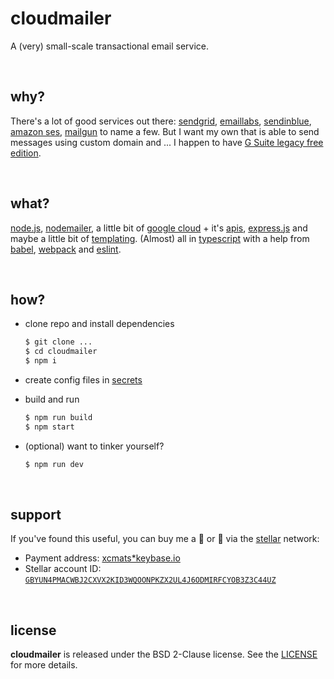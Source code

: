# cloudmailer

A (very) small-scale transactional email service.

<br />




## why?

There's a lot of good services out there: [sendgrid](https://sendgrid.com/),
[emaillabs](https://emaillabs.io/), [sendinblue](https://sendinblue.com/),
[amazon ses](https://aws.amazon.com/ses/), [mailgun](https://mailgun.com/)
to name a few. But I want my own that is able to send messages using custom
domain and ... I happen to have
[G Suite legacy free edition](https://support.google.com/a/answer/2855120).

<br />




## what?

[node.js](https://nodejs.org/), [nodemailer](https://nodemailer.com/),
a little bit of [google cloud](https://cloud.google.com/) + it's
[apis](https://www.npmjs.com/package/googleapis),
[express.js](https://expressjs.com/) and maybe a little bit of
[templating](https://handlebarsjs.com/).
(Almost) all in [typescript](https://www.typescriptlang.org/) with a help
from [babel](https://babeljs.io/), [webpack](https://webpack.js.org/)
and [eslint](https://eslint.org/).

<br />




## how?

* clone repo and install dependencies
    ```bash
    $ git clone ...
    $ cd cloudmailer
    $ npm i
    ```

* create config files in [secrets](./secrets/)

* build and run
    ```bash
    $ npm run build
    $ npm start
    ```

* (optional) want to tinker yourself?
    ```bash
    $ npm run dev
    ```

<br />




## support

If you've found this useful, you can buy me a 🍺️ or 🍕️ via the [stellar][stellar] network:

* Payment address: [xcmats*keybase.io][xcmatspayment]
* Stellar account ID: [`GBYUN4PMACWBJ2CXVX2KID3WQOONPKZX2UL4J6ODMIRFCYOB3Z3C44UZ`][addressproof]

<br />




## license

**cloudmailer** is released under the BSD 2-Clause license. See the
[LICENSE](./LICENSE) for more details.




[stellar]: https://learn.stellar.org
[xcmatspayment]: https://keybase.io/xcmats
[addressproof]: https://keybase.io/xcmats/sigchain#d0999a36b501c4818c15cf813f5a53da5bfe437875d92262be8d285bbb67614e22
